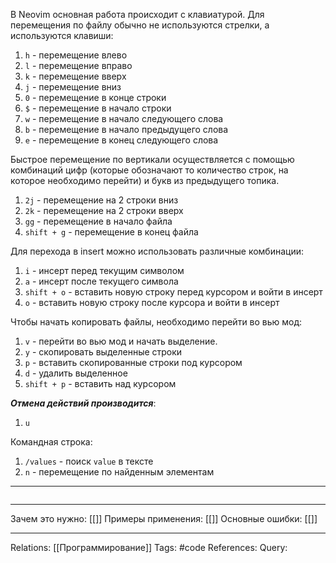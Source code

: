 В Neovim основная работа происходит с клавиатурой. Для перемещения по файлу обычно не используются стрелки, а используются клавиши:
1. `h` - перемещение влево
2. `l` - перемещение вправо
3. `k` - перемещение вверх
4. `j` - перемещение вниз
5. `0` - перемещение в конце строки
6. `$` - перемещение в начало строки
7. `w` - перемещение в начало следующего слова
8. `b` - перемещение в начало предыдущего слова
9. `e` - перемещение в конец следующего слова

Быстрое перемещение по вертикали осуществляется с помощью комбинаций цифр (которые обозначают то количество строк, на которое необходимо перейти) и букв из предыдущего топика.
1. `2j` - перемещение на 2 строки вниз
2. `2k` - перемещение на 2 строки вверх
3. `gg` - перемещение в начало файла
4. `shift + g` - перемещение в конец файла

Для перехода в insert можно использовать различные комбинации:
1. `i` - инсерт перед текущим символом
2. `a` - инсерт после текущего символа
3. `shift + o` - вставить новую строку перед курсором и войти в инсерт
4. `o` - вставить новую строку после курсора и войти в инсерт

Чтобы начать копировать файлы, необходимо перейти во вью мод:
1. `v` - перейти во вью мод и начать выделение.
2. `y` - скопировать выделенные строки
3. `p` - вставить скопированные строки под курсором
4. `d` - удалить выделенное
5. `shift + p` - вставить над курсором

***Отмена действий производится***:
1. `u`

Командная строка:
1. `/values` - поиск `value` в тексте
2. `n` - перемещение по найденным элементам

___
```

```
___
Зачем это нужно: [[]] 
Примеры применения: [[]] 
Основные ошибки: [[]]
___
Relations: [[Программирование]] 
Tags: #code
References: 
Query: 